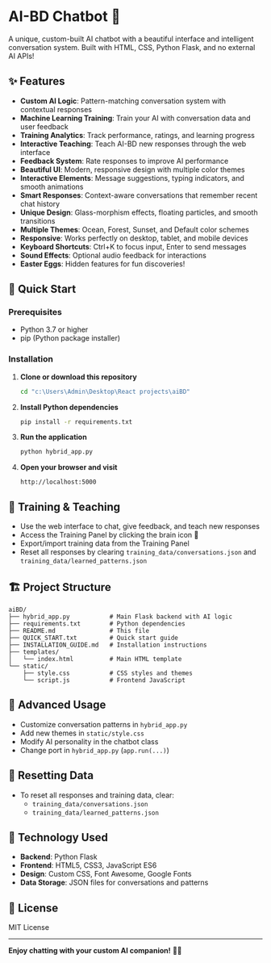 # AI-BD Chatbot 🤖

A unique, custom-built AI chatbot with a beautiful interface and intelligent conversation system. Built with HTML, CSS, Python Flask, and no external AI APIs!

## ✨ Features

- **Custom AI Logic**: Pattern-matching conversation system with contextual responses
- **Machine Learning Training**: Train your AI with conversation data and user feedback
- **Training Analytics**: Track performance, ratings, and learning progress
- **Interactive Teaching**: Teach AI-BD new responses through the web interface
- **Feedback System**: Rate responses to improve AI performance
- **Beautiful UI**: Modern, responsive design with multiple color themes
- **Interactive Elements**: Message suggestions, typing indicators, and smooth animations
- **Smart Responses**: Context-aware conversations that remember recent chat history
- **Unique Design**: Glass-morphism effects, floating particles, and smooth transitions
- **Multiple Themes**: Ocean, Forest, Sunset, and Default color schemes
- **Responsive**: Works perfectly on desktop, tablet, and mobile devices
- **Keyboard Shortcuts**: Ctrl+K to focus input, Enter to send messages
- **Sound Effects**: Optional audio feedback for interactions
- **Easter Eggs**: Hidden features for fun discoveries!

## 🚀 Quick Start

### Prerequisites
- Python 3.7 or higher
- pip (Python package installer)

### Installation

1. **Clone or download this repository**
   ```bash
   cd "c:\Users\Admin\Desktop\React projects\aiBD"
   ```

2. **Install Python dependencies**
   ```bash
   pip install -r requirements.txt
   ```

3. **Run the application**
   ```bash
   python hybrid_app.py
   ```

4. **Open your browser and visit**
   ```
   http://localhost:5000
   ```

## 🧠 Training & Teaching

- Use the web interface to chat, give feedback, and teach new responses
- Access the Training Panel by clicking the brain icon 🧠
- Export/import training data from the Training Panel
- Reset all responses by clearing `training_data/conversations.json` and `training_data/learned_patterns.json`

## 🏗️ Project Structure

```
aiBD/
├── hybrid_app.py           # Main Flask backend with AI logic
├── requirements.txt        # Python dependencies
├── README.md               # This file
├── QUICK_START.txt         # Quick start guide
├── INSTALLATION_GUIDE.md   # Installation instructions
├── templates/
│   └── index.html          # Main HTML template
└── static/
    ├── style.css           # CSS styles and themes
    └── script.js           # Frontend JavaScript
```

## 🔧 Advanced Usage
- Customize conversation patterns in `hybrid_app.py`
- Add new themes in `static/style.css`
- Modify AI personality in the chatbot class
- Change port in `hybrid_app.py` (`app.run(...)`)

## 🎯 Resetting Data
- To reset all responses and training data, clear:
  - `training_data/conversations.json`
  - `training_data/learned_patterns.json`

## 🤖 Technology Used
- **Backend**: Python Flask
- **Frontend**: HTML5, CSS3, JavaScript ES6
- **Design**: Custom CSS, Font Awesome, Google Fonts
- **Data Storage**: JSON files for conversations and patterns

## 📝 License
MIT License

---
**Enjoy chatting with your custom AI companion!** 🚀✨
